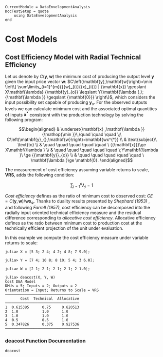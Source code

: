 ```@meta
CurrentModule = DataEnvelopmentAnalysis
DocTestSetup = quote
    using DataEnvelopmentAnalysis
end
```

# Cost Models

## Cost Efficiency Model with Radial Technical Efficiency

Let us denote by $C\left(\mathbf{y},\mathbf{w}\right)$ the minimum cost of producing the output level $\mathbf{y}$ given the input price vector $\mathbf{w}$: $C\left(\mathbf{y},\mathbf{w}\right)=\min \left\{ \sum\limits_{i=1}^{m}{{{w}_{i}}{{x}_{i}}} | {\mathbf{x}} \geqslant X\mathbf{\lambda} {\mathbf{y}_{o}} \leqslant Y{\mathbf{\lambda },\;{\mathbf{\lambda }} \geqslant {\mathbf{0}}} \right\}$, which considers the input possibility set capable of producing $\mathbf{y}_{o}$. For the observed outputs levels we can calculate minimum cost and the associated optimal quantities of inputs $\mathbf{x^{*}}$ consistent with the production technology by solving the following program:

```math
\begin{aligned}
 & \underset{\mathbf{x} ,\mathbf{\lambda }}{\mathop{\min }}\,\quad \quad \quad \;\ C\left(\mathbf{y}_{},\mathbf{w}\right)=\mathbf{wx^{*}}  \\ 
 & \text{subject}\ \text{to} \\ 
 & \quad \quad \quad \quad \quad \ {{\mathbf{x}}}\ge X\mathbf{\lambda } \\ 
 & \quad \quad \quad \quad \quad  \;Y\mathbf{\lambda }\ \ge {{\mathbf{y}}_{o}}  \\ 
 & \quad \quad \quad \quad \quad \ \mathbf{\lambda }\ge \mathbf{0}. 
\end{aligned}
```

The measurement of cost efficiency assuming variable returns to scale, **VRS**, adds the following condition:
```math
\sum\nolimits_{j=1}^{n}\lambda_j=1
```

*Cost efficiency* defines as the ratio of minimum cost to observed cost: $CE=C\left(\mathbf{y},\mathbf{w}\right)/\mathbf{wx_{o}}$. Thanks to duality results presented by *Shephard (1953)* , and following *Farrell (1957)*, cost efficiency can be decomposed into the radially input oriented technical efficiency measure and the residual difference corresponding to *allocative cost efficiency*. Allocative  efficiency defines as the ratio between minimum cost to production cost at the technically efficient projection of the unit under evaluation.

In this example we compute the cost efficiency measure under variable returns to scale:
```jldoctest 1
julia> X = [5 3; 2 4; 4 2; 4 8; 7 9.0];

julia> Y = [7 4; 10 8; 8 10; 5 4; 3 6.0];

julia> W = [2 1; 2 1; 2 1; 2 1; 2 1.0];

julia> deacost(X, Y, W)
Cost DEA Model
DMUs = 5; Inputs = 2; Outputs = 2
Orientation = Input; Returns to Scale = VRS
──────────────────────────────────
       Cost  Technical  Allocative
──────────────────────────────────
1  0.615385      0.75     0.820513
2  1.0           1.0      1.0
3  1.0           1.0      1.0
4  0.5           0.5      1.0
5  0.347826      0.375    0.927536
──────────────────────────────────
```

### deacost Function Documentation

```@docs
deacost
```

